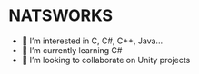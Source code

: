 <h1><strong>NATSWORKS</strong></h1>

- 👀 I’m interested in C, C#, C++, Java...
- 🌱 I’m currently learning C#
- 💞️ I’m looking to collaborate on Unity projects

<!---
NATSWORKS/NATSWORKS is a ✨ special ✨ repository because its `README.md` (this file) appears on your GitHub profile.
You can click the Preview link to take a look at your changes.
--->
